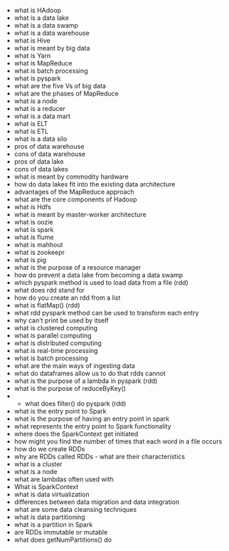 * what is HAdoop
* what is a data lake
* what is a data swamp
* what is a data warehouse
* what is Hive
* what is meant by big data
* what is Yarn
* what is MapReduce
* what is batch processing
* what is pyspark
* what are the five Vs of big data
* what are the phases of MapReduce
* what is a node
* what is a reducer
* what is a data mart
* what is ELT
* what is ETL
* what is a data silo
* pros of data warehouse
* cons of data warehouse
* pros of data lake
* cons of data lakes
* what is meant by commodity hardware
* how do data lakes fit into the existing data architecture
* advantages of the MapReduce approach
* what are the core components of Hadoop
* what is Hdfs
* what is meant by master-worker architecture
* what is oozie
* what is spark
* what is flume
* what is mahhout
* what is zookeepr
* what is pig
* what is the purpose of a resource manager
* how do prevent a data lake from becoming a data swamp
* which pyspark method is used to load data from a file (rdd)
* what does rdd stand for
* how do you create an rdd from a list
* what is flatMap()  (rdd)
* what rdd pyspark method can be used to transform each entry 
* why can't print be used by itself
* what is clustered computing
* what is parallel computing 
* what is distributed computing
* what is real-time processing
* what is batch processing
* what are the main ways of ingesting data
* what do dataframes allow us to do that rdds cannot
* what is the purpose of a lambda in pyspark (rdd)
* what is the purpose of reduceByKey()
* * what does filter() do pyspark (rdd)
* what is the entry point to Spark
* what is the purpose of having an entry point in spark
* what represents the entry point to Spark functionality
* where does the SparkContext get initiated
* how might you find the number of times that each word in a file occurs
* how do we create RDDs
* why are RDDs called RDDs - what are their characteristics
* what is a cluster
* what is a node
* what are lambdas often used with
* What is SparkContext
* what is data virtualization
* differences between data migration and data integration
* what are some data cleansing techniques
* what is data partitioning
* what is a partition in Spark
* are RDDs immutable or mutable
* what does getNumPartitions() do

